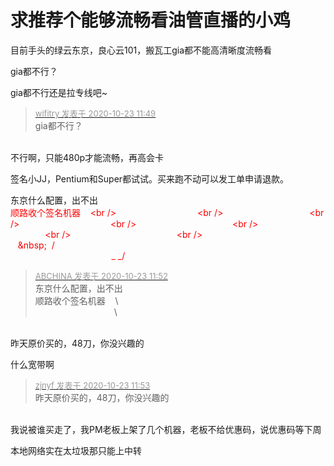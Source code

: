 # 求推荐个能够流畅看油管直播的小鸡


目前手头的绿云东京，良心云101，搬瓦工gia都不能高清晰度流畅看

gia都不行？

gia都不行还是拉专线吧~

<div class="quote"><blockquote><font size="2"><a href="https://www.hostloc.com/forum.php?mod=redirect&amp;goto=findpost&amp;pid=9340289&amp;ptid=757540" target="_blank"><font color="#999999">wifitry 发表于 2020-10-23 11:49</font></a></font><br />
gia都不行？</blockquote></div><br />
不行啊，只能480p才能流畅，再高会卡

签名小JJ，Pentium和Super都试试。买来跑不动可以发工单申请退款。

东京什么配置，出不出<br />
<font color="Red">顺路收个签名机器&nbsp; &nbsp; \<br />
&nbsp; &nbsp;&nbsp; &nbsp;&nbsp; &nbsp;&nbsp; &nbsp;&nbsp; &nbsp;&nbsp; &nbsp;&nbsp; &nbsp;&nbsp; &nbsp;&nbsp; &nbsp;&nbsp; &nbsp;&nbsp;&nbsp;\<br />
&nbsp; &nbsp;&nbsp; &nbsp;&nbsp; &nbsp;&nbsp; &nbsp;&nbsp; &nbsp;&nbsp; &nbsp;&nbsp; &nbsp;&nbsp; &nbsp;&nbsp; &nbsp;&nbsp; &nbsp;&nbsp; &nbsp; \<br />
&nbsp; &nbsp;&nbsp; &nbsp;&nbsp; &nbsp;&nbsp; &nbsp;&nbsp; &nbsp;&nbsp; &nbsp;&nbsp; &nbsp;&nbsp; &nbsp;&nbsp; &nbsp;&nbsp; &nbsp;&nbsp; &nbsp;&nbsp; &nbsp;\<br />
&nbsp; &nbsp;&nbsp; &nbsp;&nbsp; &nbsp;&nbsp; &nbsp;&nbsp; &nbsp;&nbsp; &nbsp;&nbsp; &nbsp;&nbsp; &nbsp;&nbsp; &nbsp;&nbsp; &nbsp;&nbsp; &nbsp;&nbsp; &nbsp;&nbsp;&nbsp;\<br />
&nbsp; &nbsp;&nbsp; &nbsp;&nbsp; &nbsp;&nbsp; &nbsp;&nbsp; &nbsp;&nbsp; &nbsp;&nbsp; &nbsp;&nbsp; &nbsp;&nbsp; &nbsp;&nbsp; &nbsp;&nbsp; &nbsp;&nbsp; &nbsp;&nbsp; &nbsp; \<br />
&nbsp; &nbsp;&nbsp; &nbsp;&nbsp; &nbsp;&nbsp; &nbsp;&nbsp; &nbsp;&nbsp; &nbsp;&nbsp; &nbsp;&nbsp; &nbsp;&nbsp; &nbsp;&nbsp; &nbsp;&nbsp; &nbsp;&nbsp; &nbsp;&nbsp; &nbsp;&nbsp; &nbsp;\<br />
&nbsp; &nbsp;&nbsp; &nbsp;&nbsp; &nbsp;&nbsp; &nbsp;&nbsp; &nbsp;&nbsp; &nbsp;&nbsp; &nbsp;&nbsp; &nbsp;&nbsp; &nbsp;&nbsp; &nbsp;&nbsp; &nbsp;&nbsp; &nbsp;&nbsp; &nbsp;&nbsp; &nbsp;&nbsp;&nbsp;\&nbsp; &nbsp;/<br />
&nbsp; &nbsp;&nbsp; &nbsp;&nbsp; &nbsp;&nbsp; &nbsp;&nbsp; &nbsp;&nbsp; &nbsp;&nbsp; &nbsp;&nbsp; &nbsp;&nbsp; &nbsp;&nbsp; &nbsp;&nbsp; &nbsp;&nbsp; &nbsp;&nbsp; &nbsp;&nbsp;&nbsp;_ _\/</font>

<div class="quote"><blockquote><font size="2"><a href="https://www.hostloc.com/forum.php?mod=redirect&amp;goto=findpost&amp;pid=9340307&amp;ptid=757540" target="_blank"><font color="#999999">ABCHINA 发表于 2020-10-23 11:52</font></a></font><br />
东京什么配置，出不出<br />
顺路收个签名机器&nbsp; &nbsp; \<br />
&nbsp; &nbsp;&nbsp; &nbsp;&nbsp; &nbsp;&nbsp; &nbsp;&nbsp; &nbsp;&nbsp; &nbsp;&nbsp; &nbsp;&nbsp; &nbsp;&nbsp; &nbsp;&nbsp; &nbsp;&nbsp;&nbsp;\</blockquote></div><br />
昨天原价买的，48刀，你没兴趣的

什么宽带啊

<div class="quote"><blockquote><font size="2"><a href="https://www.hostloc.com/forum.php?mod=redirect&amp;goto=findpost&amp;pid=9340309&amp;ptid=757540" target="_blank"><font color="#999999">zjnyf 发表于 2020-10-23 11:53</font></a></font><br />
昨天原价买的，48刀，你没兴趣的</blockquote></div><br />
我说被谁买走了，我PM老板上架了几个机器，老板不给优惠码，说优惠码等下周

本地网络实在太垃圾那只能上中转
